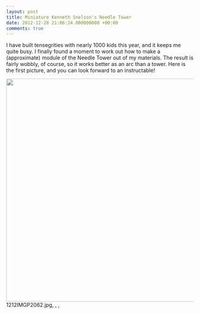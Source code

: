 ```yaml
---
layout: post
title: Miniature Kenneth Snelson's Needle Tower
date: 2012-12-28 21:06:24.000000000 +00:00
comments: true
---
```

I have built tensegrities with nearly 1000 kids this year, and it keeps me quite busy.  I finally found a moment to work out how to make a (approximate) module of the Needle Tower out of my materials.  The result is fairly wobbly, of course, so it works better as an arc than a tower.  Here is the first picture, and you can look forward to an instructable!

<img src="{{ site.baseurl }}/images/blogImages/1212IMGP2062.jpg" width="600px"></img>1212IMGP2062.jpg, , , 
